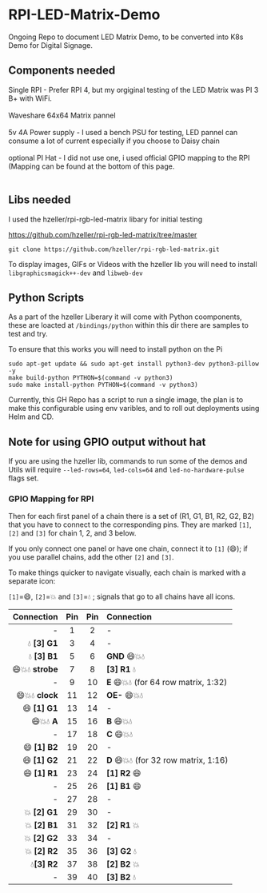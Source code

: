 # RPI-LED-Matrix-Demo

Ongoing Repo to document LED Matrix Demo, to be converted into K8s Demo for Digital Signage.

## Components needed
Single RPI - Prefer RPI 4, but my orgiginal testing of the LED Matrix was PI 3 B+ with WiFi. 
<br>
<br>
Waveshare 64x64 Matrix pannel
<br>
<br>
5v 4A Power supply - I used a bench PSU for testing, LED pannel can consume a lot of current especially if you choose to Daisy chain
<br>
<br>
optional PI Hat - I did not use one, i used official GPIO mapping to the RPI (Mapping can be found at the bottom of this page.
<br>
<br>
## Libs needed
I used the hzeller/rpi-rgb-led-matrix libary for initial testing 

https://github.com/hzeller/rpi-rgb-led-matrix/tree/master

```shell
git clone https://github.com/hzeller/rpi-rgb-led-matrix.git
```

To display images, GIFs or Videos with the hzeller lib you will need to install `libgraphicsmagick++-dev` and `libweb-dev`

## Python Scripts

As a part of the hzeller Liberary it will come with Python coomponents, these are loacted at `/bindings/python` within this dir there are samples to test and try.

To ensure that this works you will need to install python on the Pi

```shell
sudo apt-get update && sudo apt-get install python3-dev python3-pillow -y
make build-python PYTHON=$(command -v python3)
sudo make install-python PYTHON=$(command -v python3)
```
Currently, this GH Repo has a script to run a single image, the plan is to make this configurable using env varibles, and to roll out deployments using Helm and CD.

## Note for using GPIO output without hat
If you are using the hzeller lib, commands to run some of the demos and Utils will require `--led-rows=64`, `led-cols=64` and `led-no-hardware-pulse` flags set.


### GPIO Mapping for RPI

Then for each first panel of a chain there is a set of
(R1, G1, B1, R2, G2, B2) that you have to connect to the corresponding pins.
They are marked `[1]`, `[2]` and `[3]` for chain 1, 2, and 3 below.

If you only connect one panel or have one chain, connect it to
`[1]` (:smile:); if you use parallel chains, add the other `[2]` and `[3]`.

To make things quicker to navigate visually, each chain is marked with a
separate icon:

`[1]`=:smile:, `[2]`=:boom: and `[3]`=:droplet: ; signals that go to all
chains have all icons.

|Connection                        | Pin | Pin |  Connection
|---------------------------------:|:---:|:---:|:-----------------------------
|                             -    |   1 |   2 | -
|             :droplet: **[3] G1** |   3 |   4 | -
|             :droplet: **[3] B1** |   5 |   6 | **GND** :smile::boom::droplet:
|:smile::boom::droplet: **strobe** |   7 |   8 | **[3] R1** :droplet:
|                              -   |   9 |  10 | **E**    :smile::boom::droplet: (for 64 row matrix, 1:32)
|:smile::boom::droplet: **clock**  |  11 |  12 | **OE-**  :smile::boom::droplet:
|              :smile:  **[1] G1** |  13 |  14 | -
|:smile::boom::droplet:      **A** |  15 |  16 | **B**    :smile::boom::droplet:
|                             -    |  17 |  18 | **C**    :smile::boom::droplet:
|              :smile:  **[1] B2** |  19 |  20 | -
|              :smile:  **[1] G2** |  21 |  22 | **D**    :smile::boom::droplet: (for 32 row matrix, 1:16)
|              :smile:  **[1] R1** |  23 |  24 | **[1] R2** :smile:
|                             -    |  25 |  26 | **[1] B1** :smile:
|                             -    |  27 |  28 | -
|              :boom:   **[2] G1** |  29 |  30 | -
|              :boom:   **[2] B1** |  31 |  32 | **[2] R1** :boom:
|              :boom:   **[2] G2** |  33 |  34 | -
|              :boom:   **[2] R2** |  35 |  36 | **[3] G2** :droplet:
|              :droplet:**[3] R2** |  37 |  38 | **[2] B2** :boom:
|                              -   |  39 |  40 | **[3] B2** :droplet:
